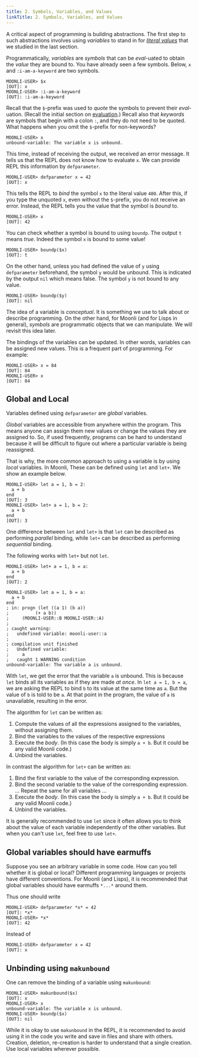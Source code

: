 ```yaml
---
title: 2. Symbols, Variables, and Values
linkTitle: 2. Symbols, Variables, and Values
---
```


A critical aspect of programming is building abstractions. The first step to such abstractions involves using *variables* to stand in for *[literal values](01-literals.md)* that we studied in the last section.

Programmatically, *variables* are *symbols* that can be *eval*-uated to obtain the *value* they are bound to. You have already seen a few symbols. Below, `x` and `:i-am-a-keyword` are two symbols.

```moonli
MOONLI-USER> $x
[OUT]: x
MOONLI-USER> :i-am-a-keyword
[OUT]: :i-am-a-keyword
```

Recall that the `$`-prefix was used to *quote* the symbols to prevent their *eval*-uation. (Recall the initial section on [evaluation](00-evaluation.md).) Recall also that *keywords* are symbols that begin with a colon `:`, and they do not need to be quoted. What happens when you omit the `$`-prefix for non-keywords?

```moonli
MOONLI-USER> x
unbound-variable: The variable x is unbound.
```

This time, instead of receiving the output, we received an error message. It tells us that the REPL does not know how to evaluate `x`. We can provide REPL this information by `defparameter`.

```moonli
MOONLI-USER> defparameter x = 42
[OUT]: x
```

This tells the REPL to *bind* the symbol `x` to the literal value `400`. After this, if you type the unquoted `x`, even without the `$`-prefix, you do not receive an error. Instead, the REPL tells you the value that the symbol is *bound* to.

```moonli
MOONLI-USER> x
[OUT]: 42
```

You can check whether a symbol is bound to using `boundp`. The output `t` means *true*. Indeed the symbol `x` is bound to some value!

```moonli
MOONLI-USER> boundp($x)
[OUT]: t
```

On the other hand, unless you had defined the value of `y` using `defparameter` beforehand, the symbol `y` would be unbound. This is indicated by the output `nil` which means false. The symbol `y` is not bound to any value.

```moonli
MOONLI-USER> boundp($y)
[OUT]: nil
```

The idea of a variable is *conceptual*. It is something we use to talk about or describe programming. On the other hand, for Moonli (and for Lisps in general), *symbols* are programmatic objects that we can manipulate. We will revisit this idea later.

The bindings of the variables can be updated. In other words, variables can be assigned new values. This is a frequent part of programming. For example:

```moonli
MOONLI-USER> x = 84
[OUT]: 84
MOONLI-USER> x
[OUT]: 84
```

## Global and Local

Variables defined using `defparameter` are *global* variables. 

*Global* variables are accessible from anywhere within the program. This means anyone can assign them new values or change the values they are assigned to. So, if used frequently, programs can be hard to understand because it will be difficult to figure out where a particular variable is being reassigned.

That is why, the more common approach to using a variable is by using *local* variables. In Moonli, These can be defined using `let` and `let+`. We show an example below.

```moonli
MOONLI-USER> let a = 1, b = 2:
  a + b
end
[OUT]: 3
MOONLI-USER> let+ a = 1, b = 2:
  a + b
end
[OUT]: 3
```

One difference between `let` and `let+` is that `let` can be described as performing *parallel* binding, while `let+` can be described as performing *sequential* binding. 

The following works with `let+` but not `let`.

```moonli
MOONLI-USER> let+ a = 1, b = a:
  a + b
end
[OUT]: 2

MOONLI-USER> let a = 1, b = a:
  a + b
end
; in: progn (let ((a 1) (b a))
;          (+ a b))
;     (MOONLI-USER::B MOONLI-USER::A)
;
; caught warning:
;   undefined variable: moonli-user::a
;
; compilation unit finished
;   Undefined variable:
;     a
;   caught 1 WARNING condition
unbound-variable: The variable a is unbound.
```

With `let`, we get the error that the variable `a` is unbound. This is because `let` binds all its variables as if they are made *at once*. In `let a = 1, b = a`, we are asking the REPL to bind `b` to its value at the same time as `a`. But the value of `b` is told to be `a`. At that point in the program, the value of `a` is unavailable, resulting in the error.

The algorithm for `let` can be written as:

1. Compute the values of all the expressions assigned to the variables, without assigning them.
2. Bind the variables to the values of the respective expressions
3. Execute the *body*. (In this case the body is simply `a + b`. But it could be any valid Moonli code.)
4. Unbind the variables.

In contrast the algorithm for `let+` can be written as:

1. Bind the first variable to the value of the corresponding expression.
2. Bind the second variable to the value of the corresponding expression.
   ... Repeat the same for all variables ...
3. Execute the *body*. (In this case the body is simply `a + b`. But it could be any valid Moonli code.)
4. Unbind the variables.

It is generally recommended to use `let` since it often allows you to think about the value of each variable independently of the other variables. But when you can't use `let`, feel free to use `let+`.

## Global variables should have earmuffs

Suppose you see an arbitrary variable in some code. How can you tell whether it is global or local? Different programming languages or projects have different conventions. For Moonli (and Lisps), it is recommended that global variables should have earmuffs `*...*` around them.

Thus one should write

```moonli
MOONLI-USER> defparameter *x* = 42
[OUT]: *x*
MOONLI-USER> *x*
[OUT]: 42
```

Instead of

```moonli
MOONLI-USER> defparameter x = 42
[OUT]: x
```

## Unbinding using `makunbound`

One can remove the binding of a variable using `makunbound`:

```moonli
MOONLI-USER> makunbound($x)
[OUT]: x
MOONLI-USER> x
unbound-variable: The variable x is unbound.
MOONLI-USER> boundp($x)
[OUT]: nil
```

While it is okay to use `makunbound` in the REPL, it is recommended to avoid using it in the code you write and save in files and share with others. Creation, deletion, re-creation is harder to understand that a single creation. Use local variables wherever possible.
